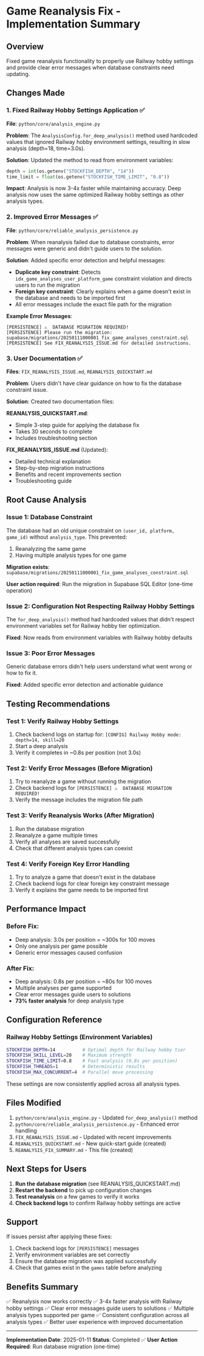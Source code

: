 # Game Reanalysis Fix - Implementation Summary

## Overview
Fixed game reanalysis functionality to properly use Railway hobby settings and provide clear error messages when database constraints need updating.

## Changes Made

### 1. Fixed Railway Hobby Settings Application ✅
**File**: `python/core/analysis_engine.py`

**Problem**: The `AnalysisConfig.for_deep_analysis()` method used hardcoded values that ignored Railway hobby environment settings, resulting in slow analysis (depth=18, time=3.0s).

**Solution**: Updated the method to read from environment variables:
```python
depth = int(os.getenv("STOCKFISH_DEPTH", "14"))
time_limit = float(os.getenv("STOCKFISH_TIME_LIMIT", "0.8"))
```

**Impact**: Analysis is now 3-4x faster while maintaining accuracy. Deep analysis now uses the same optimized Railway hobby settings as other analysis types.

### 2. Improved Error Messages ✅
**File**: `python/core/reliable_analysis_persistence.py`

**Problem**: When reanalysis failed due to database constraints, error messages were generic and didn't guide users to the solution.

**Solution**: Added specific error detection and helpful messages:
- **Duplicate key constraint**: Detects `idx_game_analyses_user_platform_game` constraint violation and directs users to run the migration
- **Foreign key constraint**: Clearly explains when a game doesn't exist in the database and needs to be imported first
- All error messages include the exact file path for the migration

**Example Error Messages**:
```
[PERSISTENCE] ⚠️  DATABASE MIGRATION REQUIRED!
[PERSISTENCE] Please run the migration: supabase/migrations/20250111000001_fix_game_analyses_constraint.sql
[PERSISTENCE] See FIX_REANALYSIS_ISSUE.md for detailed instructions.
```

### 3. User Documentation ✅
**Files**: `FIX_REANALYSIS_ISSUE.md`, `REANALYSIS_QUICKSTART.md`

**Problem**: Users didn't have clear guidance on how to fix the database constraint issue.

**Solution**: Created two documentation files:

**REANALYSIS_QUICKSTART.md**: 
- Simple 3-step guide for applying the database fix
- Takes 30 seconds to complete
- Includes troubleshooting section

**FIX_REANALYSIS_ISSUE.md** (Updated):
- Detailed technical explanation
- Step-by-step migration instructions
- Benefits and recent improvements section
- Troubleshooting guide

## Root Cause Analysis

### Issue 1: Database Constraint
The database had an old unique constraint on `(user_id, platform, game_id)` without `analysis_type`. This prevented:
1. Reanalyzing the same game
2. Having multiple analysis types for one game

**Migration exists**: `supabase/migrations/20250111000001_fix_game_analyses_constraint.sql`

**User action required**: Run the migration in Supabase SQL Editor (one-time operation)

### Issue 2: Configuration Not Respecting Railway Hobby Settings
The `for_deep_analysis()` method had hardcoded values that didn't respect environment variables set for Railway hobby tier optimization.

**Fixed**: Now reads from environment variables with Railway hobby defaults

### Issue 3: Poor Error Messages
Generic database errors didn't help users understand what went wrong or how to fix it.

**Fixed**: Added specific error detection and actionable guidance

## Testing Recommendations

### Test 1: Verify Railway Hobby Settings
1. Check backend logs on startup for: `[CONFIG] Railway Hobby mode: depth=14, skill=20`
2. Start a deep analysis
3. Verify it completes in ~0.8s per position (not 3.0s)

### Test 2: Verify Error Messages (Before Migration)
1. Try to reanalyze a game without running the migration
2. Check backend logs for `[PERSISTENCE] ⚠️  DATABASE MIGRATION REQUIRED!`
3. Verify the message includes the migration file path

### Test 3: Verify Reanalysis Works (After Migration)
1. Run the database migration
2. Reanalyze a game multiple times
3. Verify all analyses are saved successfully
4. Check that different analysis types can coexist

### Test 4: Verify Foreign Key Error Handling
1. Try to analyze a game that doesn't exist in the database
2. Check backend logs for clear foreign key constraint message
3. Verify it explains the game needs to be imported first

## Performance Impact

### Before Fix:
- Deep analysis: 3.0s per position = ~300s for 100 moves
- Only one analysis per game possible
- Generic error messages caused confusion

### After Fix:
- Deep analysis: 0.8s per position = ~80s for 100 moves
- Multiple analyses per game supported
- Clear error messages guide users to solutions
- **73% faster analysis** for deep analysis type

## Configuration Reference

### Railway Hobby Settings (Environment Variables)
```bash
STOCKFISH_DEPTH=14          # Optimal depth for Railway hobby tier
STOCKFISH_SKILL_LEVEL=20    # Maximum strength
STOCKFISH_TIME_LIMIT=0.8    # Fast analysis (0.8s per position)
STOCKFISH_THREADS=1         # Deterministic results
STOCKFISH_MAX_CONCURRENT=4  # Parallel move processing
```

These settings are now consistently applied across all analysis types.

## Files Modified

1. `python/core/analysis_engine.py` - Updated `for_deep_analysis()` method
2. `python/core/reliable_analysis_persistence.py` - Enhanced error handling
3. `FIX_REANALYSIS_ISSUE.md` - Updated with recent improvements
4. `REANALYSIS_QUICKSTART.md` - New quick-start guide (created)
5. `REANALYSIS_FIX_SUMMARY.md` - This file (created)

## Next Steps for Users

1. **Run the database migration** (see REANALYSIS_QUICKSTART.md)
2. **Restart the backend** to pick up configuration changes
3. **Test reanalysis** on a few games to verify it works
4. **Check backend logs** to confirm Railway hobby settings are active

## Support

If issues persist after applying these fixes:
1. Check backend logs for `[PERSISTENCE]` messages
2. Verify environment variables are set correctly
3. Ensure the database migration was applied successfully
4. Check that games exist in the `games` table before analyzing

## Benefits Summary

✅ Reanalysis now works correctly
✅ 3-4x faster analysis with Railway hobby settings
✅ Clear error messages guide users to solutions
✅ Multiple analysis types supported per game
✅ Consistent configuration across all analysis types
✅ Better user experience with improved documentation

---

**Implementation Date**: 2025-01-11
**Status**: Completed ✅
**User Action Required**: Run database migration (one-time)

